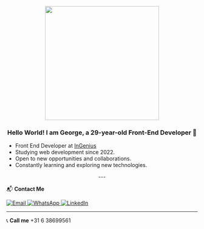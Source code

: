 

<p align="center">
  <img src="https://firebasestorage.googleapis.com/v0/b/svitlospace-b21f8.appspot.com/o/portfolio%2Ffreepik__upload__95404.png?alt=media&token=e70f536a-e669-41ad-b1bb-4576c2a634a3" width="300">
</p>

<div align="center">

### Hello World! I am **George**, a 29-year-old **Front-End Developer** 🚀  

<div align="left">

- Front End Developer at [InGenius](https://www.linkedin.com/company/thisisingenius/posts/?feedView=all)  
- Studying web development since 2022.  
- Open to new opportunities and collaborations.
- Constantly learning and exploring new technologies.

</div>
---

</div>

 📬 **Contact Me**  

 

<div align="left">


<a href="mailto:heorhiimadzharov@gmail.com">
  <img src="https://img.shields.io/badge/Gmail-D14836?style=for-the-badge&logo=gmail&logoColor=white" alt="Email">
</a>  


<a href="https://wa.me/31638699561">
  <img src="https://img.shields.io/badge/WhatsApp-25D366?style=for-the-badge&logo=whatsapp&logoColor=white" alt="WhatsApp">
</a>  


<a href="https://www.linkedin.com/in/heorhii-madzharov/">
  <img src="https://img.shields.io/badge/LinkedIn-0077B5?style=for-the-badge&logo=linkedin&logoColor=white" alt="LinkedIn">
</a>  

---

📞 **Call me** +31 6 38699561  

</div>

